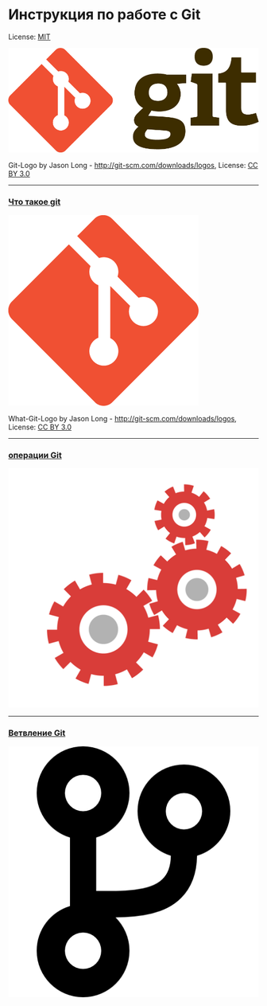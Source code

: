 # Инструкция по работе с Git

License: [MIT](./License.md)

![Git-logo](./assets/Git-Logo.png)

Git-Logo by Jason Long - http://git-scm.com/downloads/logos, License: [CC BY 3.0](https://creativecommons.org/licenses/by/3.0/)

---
### [**Что такое git**](./What-Git.md)
[![klic-please](./assets/What-Git-Logo.png)](./What-Git)

What-Git-Logo by Jason Long - http://git-scm.com/downloads/logos, License: [CC BY 3.0](https://creativecommons.org/licenses/by/3.0/)

---
### [**операции Git**](./operations-git/Git-operations.md)
[![klic-gear](./assets/Gear.png)](./operations-git/Git-operations.md)

---
### [**Ветвление Git**](./Branch-git/Git-branch.md)
[![klic-branch](./assets/branching.png)](./Branch-git/Git-branch.md)